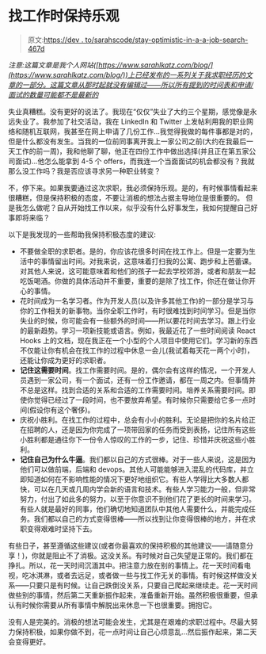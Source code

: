 # 找工作时保持乐观

> 原文:[https://dev . to/sarahscode/stay-optimistic-in-a-a-job-search-467d](https://dev.to/sarahscode/staying-optimistic-during-a-job-search-467d)

*注意:这篇文章是我个人网站([https://www.sarahlkatz.com/blog/](https://www.sarahlkatz.com/blog/))上已经发布的一系列关于我求职经历的文章的一部分。这篇文章从那时起就没有编辑过——所以所有提到的时间表和申请/面试的数量可能都不是最新的*

失业真糟糕。没有更好的说法了。我现在“仅仅”失业了大约三个星期，感觉像是永远失业了。我参加了社交活动，我在 LinkedIn 和 Twitter 上发帖利用我的职业网络和随机互联网，我甚至在网上申请了几份工作...我觉得我做的每件事都是对的，但是什么都没有发生。当我的一位前同事离开我上一家公司之前(大约在我最后一天工作的前一周)，我和他聊了聊，他正在四份工作中做出选择(并且正在第五家公司面试)...他怎么能拿到 4-5 个 offers，而我连一个当面面试的机会都没有？我就那么没工作吗？我是否应该寻求另一种职业转变？

不，停下来。如果我要通过这次求职，我必须保持乐观。是的，有时候事情看起来很糟糕，但是保持积极的态度，不要让消极的想法占据主导地位是很重要的。
但是我怎么做呢？自从开始找工作以来，似乎没有什么好事发生，我如何提醒自己好事即将来临？

以下是我发现的一些帮助我保持积极态度的建议:

*   不要做全职的求职者。是的，你应该花很多时间在找工作上。但是一定要为生活中的事情留出时间。对我来说，这意味着打扫我的公寓、跑步和上芭蕾课。对其他人来说，这可能意味着和他们的孩子一起去学校郊游，或者和朋友一起吃饭喝酒。你做的具体活动并不重要，重要的是除了找工作，你还在做让你开心的事情。
*   花时间成为一名学习者。作为开发人员(以及许多其他工作)的一部分是学习与你的工作相关的新事物。当你全职工作时，有时很难找到时间学习。但是当你失业的时候，你可能会有一些额外的时间——所以要花时间去学习。跟上行业的最新趋势。学习一项新技能或语言。例如，我最近花了一些时间阅读 React Hooks 上的文档，现在我正在一个小型的个人项目中使用它们。学习新的东西不仅能让你有机会在找工作的过程中休息一会儿(我试着每天花一两个小时)，还能让你成为更好的求职者。
*   **记住这需要时间**。找工作需要时间。是的，偶尔会有这样的情况，一个开发人员遇到一家公司，有一个面试，还有一份工作邀请，都在一周之内。但事情并不总是这样。找到合适的关系和合适的工作需要时间。培养关系需要时间。即使你觉得已经过了一段时间，也不要放弃希望。有时候你只需要给它多一点时间(假设你有这个奢侈)。
*   庆祝小胜利。在找工作的过程中，总会有小小的胜利。无论是把你的名片给正在招聘的人，还是因为你完成了一项带回家的任务而受到表扬，记住所有这些小胜利都是通往你下一份令人惊叹的工作的一步，记住、珍惜并庆祝这些小胜利。
*   **记住自己为什么牛逼**。我们都以自己的方式很棒。对于一些人来说，这是因为他们可以做前端，后端和 devops。其他人可能能够进入混乱的代码库，并立即知道如何在不影响性能的情况下更好地组织它。有些人学得比大多数人都快，可以在几天或几周内学会新的语言和技术。有些人学习能力一般，但非常努力，付出了如此多的努力，以至于你意识不到他们花了更长的时间来学习。有些人就是最好的同事，他们确切地知道团队中其他人需要什么，并能完成任务。我们都以自己的方式变得很棒——所以找到让你变得很棒的地方，并在求职变得艰难时坚持下去。

有些日子，甚至遵循这些建议(或者你最喜欢的保持积极的其他建议——请随意分享！)，你就是阻止不了消极。这没关系。有时候对自己失望是正常的。我们都在挣扎。所以，花一天时间沉湎其中。把注意力放在别的事情上。花一天时间看电视，吃冰淇淋，或者去远足，或者做一些与找工作无关的事情。有时候这样做没关系——只要只是有时候。让自己跌倒没关系，只要自己爬起来继续走。花一天时间做些别的事情，然后第二天重新振作起来，准备重新开始。虽然积极很重要，但承认有时候你需要从所有事情中解脱出来休息一下也很重要。拥抱它。

没有人是完美的。消极的想法可能会发生，尤其是在艰难的求职过程中。尽最大努力保持积极，如果你做不到，花一点时间让自己心烦意乱...然后振作起来，第二天会变得更好。